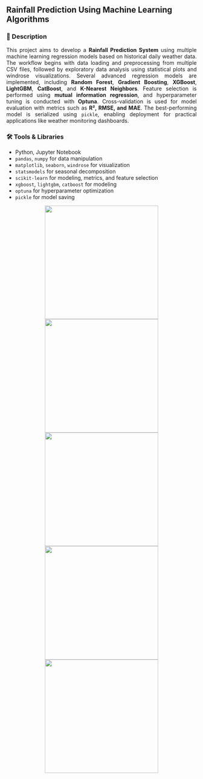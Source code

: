 ## Rainfall Prediction Using Machine Learning Algorithms

### 📄 Description
<div align="justify">

This project aims to develop a **Rainfall Prediction System** using multiple machine learning regression models based on historical daily weather data. The workflow begins with data loading and preprocessing from multiple CSV files, followed by exploratory data analysis using statistical plots and windrose visualizations. Several advanced regression models are implemented, including **Random Forest**, **Gradient Boosting**, **XGBoost**, **LightGBM**, **CatBoost**, and **K-Nearest Neighbors**. Feature selection is performed using **mutual information regression**, and hyperparameter tuning is conducted with **Optuna**. Cross-validation is used for model evaluation with metrics such as **R², RMSE, and MAE**. The best-performing model is serialized using `pickle`, enabling deployment for practical applications like weather monitoring dashboards.

</div>

### 🛠 Tools & Libraries
- Python, Jupyter Notebook
- `pandas`, `numpy` for data manipulation  
- `matplotlib`, `seaborn`, `windrose` for visualization
- `statsmodels` for seasonal decomposition  
- `scikit-learn` for modeling, metrics, and feature selection  
- `xgboost`, `lightgbm`, `catboost` for modeling
- `optuna` for hyperparameter optimization  
- `pickle` for model saving


<div align="center">
  <img src="https://github.com/user-attachments/assets/6efee9cd-48ee-451e-9fab-ad24035463b9" height="300" />
  <img src="https://github.com/user-attachments/assets/bbf9b8d5-24da-4cfb-b197-26193bacc72a" height="300" />
  <img src="https://github.com/user-attachments/assets/5f6425ca-65de-4402-aabc-0d1dbbff4fa3" height="300" />
  <img src="https://github.com/user-attachments/assets/ff38c2d3-98ce-4944-bb4f-09938df4a7a6" height="300" />
  <img src="https://github.com/user-attachments/assets/a9bc9581-56ee-43e0-846e-ab6bb56f753f" height="300" />
</div>
